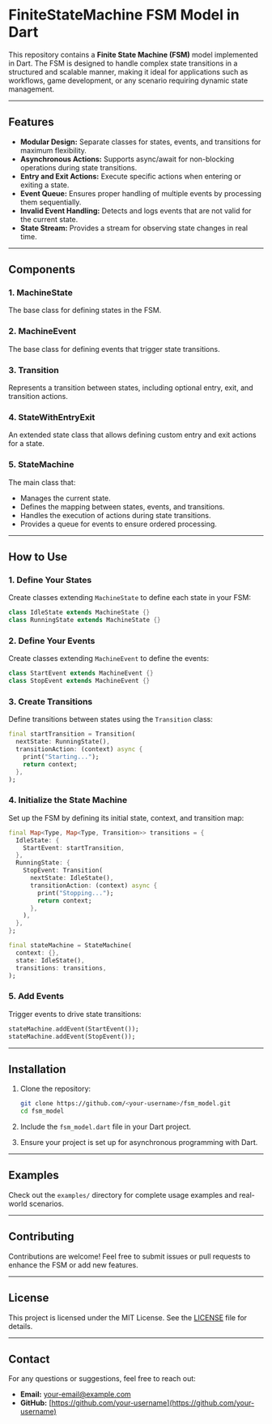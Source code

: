 # FiniteStateMachine FSM Model in Dart

This repository contains a **Finite State Machine (FSM)** model implemented in Dart. The FSM is designed to handle complex state transitions in a structured and scalable manner, making it ideal for applications such as workflows, game development, or any scenario requiring dynamic state management.

---

## **Features**

- **Modular Design:** Separate classes for states, events, and transitions for maximum flexibility.
- **Asynchronous Actions:** Supports async/await for non-blocking operations during state transitions.
- **Entry and Exit Actions:** Execute specific actions when entering or exiting a state.
- **Event Queue:** Ensures proper handling of multiple events by processing them sequentially.
- **Invalid Event Handling:** Detects and logs events that are not valid for the current state.
- **State Stream:** Provides a stream for observing state changes in real time.

---

## **Components**

### 1. **MachineState**
The base class for defining states in the FSM.

### 2. **MachineEvent**
The base class for defining events that trigger state transitions.

### 3. **Transition**
Represents a transition between states, including optional entry, exit, and transition actions.

### 4. **StateWithEntryExit**
An extended state class that allows defining custom entry and exit actions for a state.

### 5. **StateMachine**
The main class that:
- Manages the current state.
- Defines the mapping between states, events, and transitions.
- Handles the execution of actions during state transitions.
- Provides a queue for events to ensure ordered processing.

---

## **How to Use**

### **1. Define Your States**
Create classes extending `MachineState` to define each state in your FSM:
```dart
class IdleState extends MachineState {}
class RunningState extends MachineState {}
```

### **2. Define Your Events**
Create classes extending `MachineEvent` to define the events:
```dart
class StartEvent extends MachineEvent {}
class StopEvent extends MachineEvent {}
```

### **3. Create Transitions**
Define transitions between states using the `Transition` class:
```dart
final startTransition = Transition(
  nextState: RunningState(),
  transitionAction: (context) async {
    print("Starting...");
    return context;
  },
);
```

### **4. Initialize the State Machine**
Set up the FSM by defining its initial state, context, and transition map:
```dart
final Map<Type, Map<Type, Transition>> transitions = {
  IdleState: {
    StartEvent: startTransition,
  },
  RunningState: {
    StopEvent: Transition(
      nextState: IdleState(),
      transitionAction: (context) async {
        print("Stopping...");
        return context;
      },
    ),
  },
};

final stateMachine = StateMachine(
  context: {},
  state: IdleState(),
  transitions: transitions,
);
```

### **5. Add Events**
Trigger events to drive state transitions:
```dart
stateMachine.addEvent(StartEvent());
stateMachine.addEvent(StopEvent());
```

---

## **Installation**

1. Clone the repository:
   ```bash
   git clone https://github.com/<your-username>/fsm_model.git
   cd fsm_model
   ```

2. Include the `fsm_model.dart` file in your Dart project.

3. Ensure your project is set up for asynchronous programming with Dart.

---

## **Examples**

Check out the `examples/` directory for complete usage examples and real-world scenarios.

---

## **Contributing**

Contributions are welcome! Feel free to submit issues or pull requests to enhance the FSM or add new features.

---

## **License**

This project is licensed under the MIT License. See the [LICENSE](LICENSE) file for details.

---

## **Contact**

For any questions or suggestions, feel free to reach out:
- **Email:** [your-email@example.com](mailto:your-email@example.com)
- **GitHub:** [https://github.com/your-username](https://github.com/your-username)

